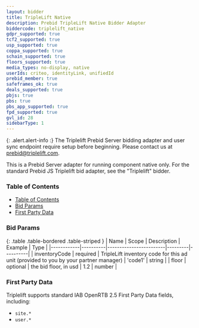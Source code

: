 ```yaml
---
layout: bidder
title: TripleLift Native
description: Prebid TripleLift Native Bidder Adapter
biddercode: triplelift_native
gdpr_supported: true
tcf2_supported: true
usp_supported: true
coppa_supported: true
schain_supported: true
floors_supported: true
media_types: no-display, native
userIds: criteo, identityLink, unifiedId
prebid_member: true
safeframes_ok: true
deals_supported: true
pbjs: true
pbs: true
pbs_app_supported: true
fpd_supported: true
gvl_id: 28
sidebarType: 1
---
```


{: .alert.alert-info :}
The Triplelift Prebid Server bidding adapter and user sync endpoint require setup before beginning. Please contact us at prebid@triplelift.com.

This is a Prebid Server adapter for running component native only. For the standard Prebid JS Triplelift bid adapter, see the "Triplelift" bidder.

### Table of Contents

- [Table of Contents](#table-of-contents)
- [Bid Params](#bid-params)
- [First Party Data](#first-party-data)

<a name="triplelift-bid-params" />

### Bid Params

{: .table .table-bordered .table-striped }
| Name       | Scope    | Description            | Example | Type     |
|------------|----------|------------------------|---------|----------|
| inventoryCode | required | TripleLift inventory code for this ad unit (provided to you by your partner manager) | 'code1' | string |
| floor | optional | the bid floor, in usd | 1.2 | number |

<a name="triplelift-first-party" />

### First Party Data

Triplelift supports standard IAB OpenRTB 2.5 First Party Data fields, including:
- `site.*`
- `user.*`
